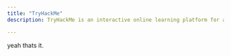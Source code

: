 ```yaml
---
title: "TryHackMe"
description: TryHackMe is an interactive online learning platform for anyone interested in cybersecurity. It offers a wide variety of hands-on labs, guided learning paths, and Capture the Flag (CTF) challenges designed to teach and enhance practical hacking skills.

---
```

yeah thats it.
